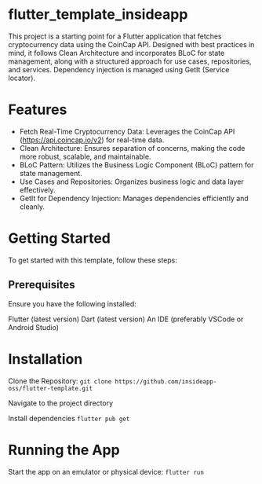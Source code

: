 # flutter_template_insideapp

This project is a starting point for a Flutter application that fetches cryptocurrency data using the CoinCap API. Designed with best practices in mind, it follows Clean Architecture and incorporates BLoC for state management, along with a structured approach for use cases, repositories, and services. Dependency injection is managed using GetIt (Service locator).

# Features
- Fetch Real-Time Cryptocurrency Data: Leverages the CoinCap API (https://api.coincap.io/v2) for real-time data.
- Clean Architecture: Ensures separation of concerns, making the code more robust, scalable, and maintainable.
- BLoC Pattern: Utilizes the Business Logic Component (BLoC) pattern for state management.
- Use Cases and Repositories: Organizes business logic and data layer effectively.
- GetIt for Dependency Injection: Manages dependencies efficiently and cleanly.


# Getting Started
To get started with this template, follow these steps:

## Prerequisites
Ensure you have the following installed:

Flutter (latest version)
Dart (latest version)
An IDE (preferably VSCode or Android Studio)

# Installation

Clone the Repository:
```git clone https://github.com/insideapp-oss/flutter-template.git```

Navigate to the project directory

Install dependencies
```flutter pub get```

# Running the App

Start the app on an emulator or physical device:
```flutter run```



